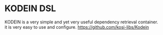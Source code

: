 # KODEIN  DSL
KODEIN is a very simple and yet very useful dependency retrieval container. it is very easy to use and configure.
https://github.com/kosi-libs/Kodein
